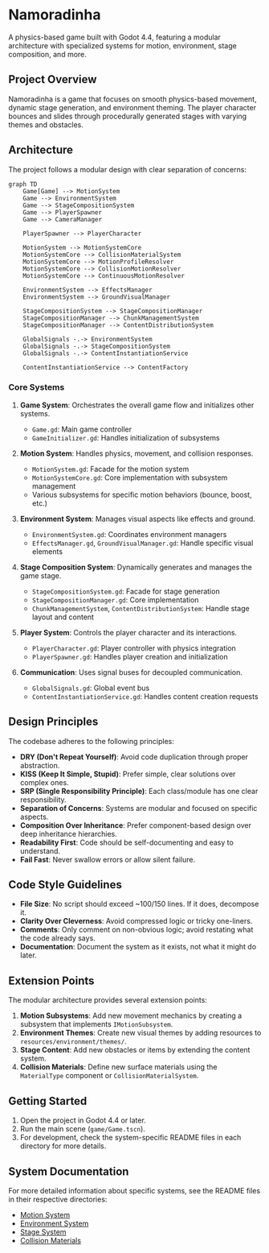 # Namoradinha

A physics-based game built with Godot 4.4, featuring a modular architecture with specialized systems for motion, environment, stage composition, and more.

## Project Overview

Namoradinha is a game that focuses on smooth physics-based movement, dynamic stage generation, and environment theming. The player character bounces and slides through procedurally generated stages with varying themes and obstacles.

## Architecture

The project follows a modular design with clear separation of concerns:

```mermaid
graph TD
    Game[Game] --> MotionSystem
    Game --> EnvironmentSystem
    Game --> StageCompositionSystem
    Game --> PlayerSpawner
    Game --> CameraManager
    
    PlayerSpawner --> PlayerCharacter
    
    MotionSystem --> MotionSystemCore
    MotionSystemCore --> CollisionMaterialSystem
    MotionSystemCore --> MotionProfileResolver
    MotionSystemCore --> CollisionMotionResolver
    MotionSystemCore --> ContinuousMotionResolver
    
    EnvironmentSystem --> EffectsManager
    EnvironmentSystem --> GroundVisualManager
    
    StageCompositionSystem --> StageCompositionManager
    StageCompositionManager --> ChunkManagementSystem
    StageCompositionManager --> ContentDistributionSystem
    
    GlobalSignals -.-> EnvironmentSystem
    GlobalSignals -.-> StageCompositionSystem
    GlobalSignals -.-> ContentInstantiationService
    
    ContentInstantiationService --> ContentFactory
```

### Core Systems

1. **Game System**: Orchestrates the overall game flow and initializes other systems.
   - `Game.gd`: Main game controller
   - `GameInitializer.gd`: Handles initialization of subsystems

2. **Motion System**: Handles physics, movement, and collision responses.
   - `MotionSystem.gd`: Facade for the motion system
   - `MotionSystemCore.gd`: Core implementation with subsystem management
   - Various subsystems for specific motion behaviors (bounce, boost, etc.)

3. **Environment System**: Manages visual aspects like effects and ground.
   - `EnvironmentSystem.gd`: Coordinates environment managers
   - `EffectsManager.gd`, `GroundVisualManager.gd`: Handle specific visual elements

4. **Stage Composition System**: Dynamically generates and manages the game stage.
   - `StageCompositionSystem.gd`: Facade for stage generation
   - `StageCompositionManager.gd`: Core implementation
   - `ChunkManagementSystem`, `ContentDistributionSystem`: Handle stage layout and content

5. **Player System**: Controls the player character and its interactions.
   - `PlayerCharacter.gd`: Player controller with physics integration
   - `PlayerSpawner.gd`: Handles player creation and initialization

6. **Communication**: Uses signal buses for decoupled communication.
   - `GlobalSignals.gd`: Global event bus
   - `ContentInstantiationService.gd`: Handles content creation requests

## Design Principles

The codebase adheres to the following principles:

- **DRY (Don't Repeat Yourself)**: Avoid code duplication through proper abstraction.
- **KISS (Keep It Simple, Stupid)**: Prefer simple, clear solutions over complex ones.
- **SRP (Single Responsibility Principle)**: Each class/module has one clear responsibility.
- **Separation of Concerns**: Systems are modular and focused on specific aspects.
- **Composition Over Inheritance**: Prefer component-based design over deep inheritance hierarchies.
- **Readability First**: Code should be self-documenting and easy to understand.
- **Fail Fast**: Never swallow errors or allow silent failure.

## Code Style Guidelines

- **File Size**: No script should exceed ~100/150 lines. If it does, decompose it.
- **Clarity Over Cleverness**: Avoid compressed logic or tricky one-liners.
- **Comments**: Only comment on non-obvious logic; avoid restating what the code already says.
- **Documentation**: Document the system as it exists, not what it might do later.

## Extension Points

The modular architecture provides several extension points:

1. **Motion Subsystems**: Add new movement mechanics by creating a subsystem that implements `IMotionSubsystem`.
2. **Environment Themes**: Create new visual themes by adding resources to `resources/environment/themes/`.
3. **Stage Content**: Add new obstacles or items by extending the content system.
4. **Collision Materials**: Define new surface materials using the `MaterialType` component or `CollisionMaterialSystem`.

## Getting Started

1. Open the project in Godot 4.4 or later.
2. Run the main scene (`game/Game.tscn`).
3. For development, check the system-specific README files in each directory for more details.

## System Documentation

For more detailed information about specific systems, see the README files in their respective directories:

- [Motion System](scripts/motion/README.md)
- [Environment System](scripts/environment/README.md)
- [Stage System](scripts/stage/README.md)
- [Collision Materials](scripts/collision_materials/README.md)
